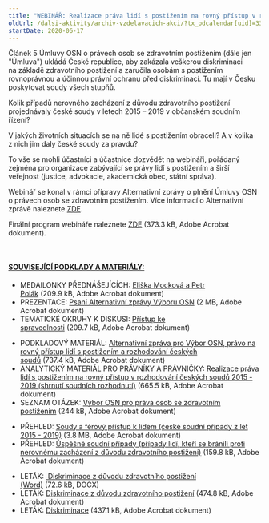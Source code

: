 ```yaml
---
title: "WEBINÁŘ: Realizace práva lidí s postižením na rovný přístup v rozhodování českých soudů (2015 – 2019)"
oldUrl: /dalsi-aktivity/archiv-vzdelavacich-akci/?tx_odcalendar[uid]=337&cHash=e5656c77bf0b20d8658ed945d6e52892
startDate: 2020-06-17
---
```


<p class="align-blok">Článek 5 Úmluvy OSN o právech osob se zdravotním postižením (dále jen &quot;Úmluva&quot;) ukládá České republice, aby zakázala veškerou diskriminaci na základě zdravotního postižení a zaručila osobám s postižením rovnoprávnou a účinnou právní ochranu před diskriminací. Tu mají v Česku poskytovat soudy všech stupňů.</p>
<p class="align-blok">Kolik případů nerovného zacházení z důvodu zdravotního postižení projednávaly české soudy v letech 2015 – 2019 v občanském soudním řízení?</p>
<p class="align-blok">V jakých životních situacích se na ně lidé s postižením obraceli? A v kolika z nich jim daly české soudy za pravdu?</p>
<p class="align-blok">To vše se mohli účastníci a účastnice dozvědět na webináři, pořádaný zejména pro organizace zabývající se právy lidí s postižením a širší veřejnost (justice, advokacie, akademická obec, státní správa).</p>
<p class="align-blok">Webinář se konal v rámci přípravy Alternativní zprávy o plnění Úmluvy OSN o právech osob se zdravotním postižením. Více informací o Alternativní zprávě naleznete <a href="https://www.ochrance.cz/fileadmin/user_upload/CRPD/Aktuality-prilohy/Alternativni___zpra__va_pro_Vy__bor_OSN_-_CRPD_-_leta__k.pdf" target="_blank">ZDE</a>.</p>
<p>Finální program webináře naleznete <a href="https://www.ochrance.cz/fileadmin/user_upload/projekt_ESF/00_2020_VA/WEBINARE/06_17_Realizace_prava_lidi_s_postizenim..._CRPD/1_PROGRAM.pdf" target="_blank">ZDE</a> (373.3 kB, Adobe Acrobat dokument).</p>
<p></p>
<p> </p><h4 class="align-center"><u>SOUVISEJÍCÍ PODKLADY A MATERIÁLY:</u></h4><p></p><ul><li>MEDAILONKY PŘEDNÁŠEJÍCÍCH: <a href="https://www.ochrance.cz/fileadmin/user_upload/projekt_ESF/00_2020_VA/WEBINARE/06_17_Realizace_prava_lidi_s_postizenim..._CRPD/2_MEDAILONKY.pdf" target="_blank">Eliška Mocková a Petr Polák</a> (209.9 kB, Adobe Acrobat dokument)</li><li>PREZENTACE: <a href="https://www.ochrance.cz/fileadmin/user_upload/projekt_ESF/00_2020_VA/WEBINARE/06_17_Realizace_prava_lidi_s_postizenim..._CRPD/3_PREZENTACE.pdf" target="_blank">Psaní Alternativní zprávy Výboru OSN</a> (2 MB, Adobe Acrobat dokument)</li><li>TEMATICKÉ OKRUHY K DISKUSI: <a href="https://www.ochrance.cz/fileadmin/user_upload/projekt_ESF/00_2020_VA/WEBINARE/06_17_Realizace_prava_lidi_s_postizenim..._CRPD/6_TEMATICKE_OKRUHY_K_DISKUSI_Pristup_ke_spravedlnosti.pdf" target="_blank">Přístup ke spravedlnosti</a> (209.7 kB, Adobe Acrobat dokument)</li></ul><p></p><ul><li>PODKLADOVÝ MATERIÁL: <a href="https://www.ochrance.cz/fileadmin/user_upload/projekt_ESF/00_2020_VA/WEBINARE/06_17_Realizace_prava_lidi_s_postizenim..._CRPD/4_Alternativni_zprava_a_rozhodovani_soudu_pro_nepravniky.pdf" target="_blank">Alternativní zpráva pro Výbor OSN, právo na rovný přístup lidí s postižením a rozhodování českých soudů</a> (737.4 kB, Adobe Acrobat dokument)</li><li>ANALYTICKÝ MATERIÁL PRO PRÁVNÍKY A PRÁVNIČKY: <a href="https://www.ochrance.cz/fileadmin/user_upload/projekt_ESF/00_2020_VA/WEBINARE/06_17_Realizace_prava_lidi_s_postizenim..._CRPD/5_Shrnuti_soudnich_rozhodnuti_pro_pravniky.pdf" target="_blank">Realizace práva lidí s postižením na rovný přístup v rozhodování českých soudů 2015 - 2019 (shrnutí soudních rozhodnutí)</a> (665.5 kB, Adobe Acrobat dokument)</li><li>SEZNAM OTÁZEK: <a href="https://www.ochrance.cz/fileadmin/user_upload/projekt_ESF/00_2020_VA/WEBINARE/06_17_Realizace_prava_lidi_s_postizenim..._CRPD/11_Vybor_OSN_pro_prava_OZP_seznam_otazek.pdf" target="_blank">Výbor OSN pro práva osob se zdravotním postižením</a> (244 kB, Adobe Acrobat dokument)</li></ul><p></p><ul><li>PŘEHLED: <a href="https://www.ochrance.cz/fileadmin/user_upload/projekt_ESF/00_2020_VA/WEBINARE/06_17_Realizace_prava_lidi_s_postizenim..._CRPD/9_Soudy_a_ferovy_pristup_k_lidem_s_postizenim_pripady_2015-2019.pdf" target="_blank">Soudy a férový přístup k lidem (české soudní případy z let 2015 - 2019)</a> (3.8 MB, Adobe Acrobat dokument)</li><li>PŘEHLED: <a href="https://www.ochrance.cz/fileadmin/user_upload/projekt_ESF/00_2020_VA/WEBINARE/06_17_Realizace_prava_lidi_s_postizenim..._CRPD/10_Uspesne_soudni_pripady_nerovny_pristup.pdf" target="_blank">Úspěšné soudní případy (případy lidí, kteří se bránili proti nerovnému zacházení z důvodu zdravotního postižení)</a> (159.8 kB, Adobe Acrobat dokument)</li></ul><p></p><ul><li>LETÁK: <a href="https://www.ochrance.cz/fileadmin/user_upload/projekt_ESF/00_2020_VA/WEBINARE/06_17_Realizace_prava_lidi_s_postizenim..._CRPD/7_LETAK_Diskriminace_z_duvodu_zdravotniho_postizeni_word.docx" target="_blank"><img alt="" src="https://www.ochrance.cz/typo3/ext/od_linkdesc/icons/universal.gif" class="od_linkdesc_icon" /> Diskriminace z důvodu zdravotního postižení (Word)</a> (72.6 kB, DOCX)</li><li>LETÁK: <a href="https://www.ochrance.cz/fileadmin/user_upload/projekt_ESF/00_2020_VA/WEBINARE/06_17_Realizace_prava_lidi_s_postizenim..._CRPD/7_LETAK_Diskriminace_z_duvodu_zdravotniho_postizeni_pdf.pdf" target="_blank">Diskriminace z důvodu zdravotního postižení</a> (474.8 kB, Adobe Acrobat dokument)</li><li>LETÁK: <a href="https://www.ochrance.cz/fileadmin/user_upload/projekt_ESF/00_2020_VA/WEBINARE/06_17_Realizace_prava_lidi_s_postizenim..._CRPD/8_LETAK_Diskriminace.pdf" target="_blank">Diskriminace</a> (437.1 kB, Adobe Acrobat dokument)</li></ul><p></p>
